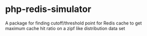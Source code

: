 # php-redis-simulator
A package for finding cutoff/threshold point for Redis cache to get maximum cache hit ratio on a zipf like distribution data set
